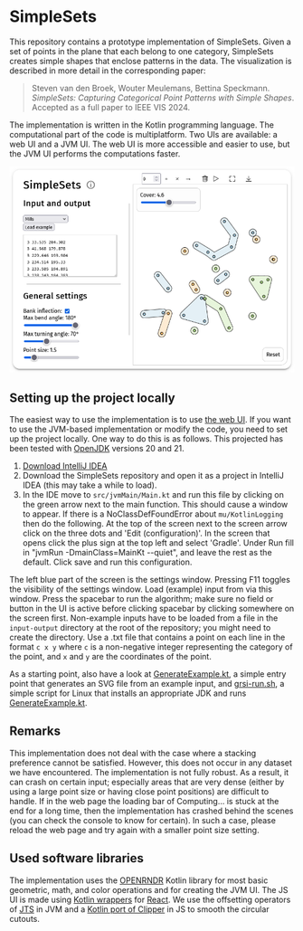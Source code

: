 # SimpleSets
This repository contains a prototype implementation of SimpleSets.
Given a set of points in the plane that each belong to one category, SimpleSets creates simple shapes that enclose patterns in the data.
The visualization is described in more detail in the corresponding paper:
> Steven van den Broek, Wouter Meulemans, Bettina Speckmann. _SimpleSets: Capturing Categorical Point Patterns with Simple Shapes_. Accepted as a full paper to IEEE VIS 2024.

The implementation is written in the Kotlin programming language.
The computational part of the code is multiplatform.
Two UIs are available: a web UI and a JVM UI.
The web UI is more accessible and easier to use, but the JVM UI performs the computations faster.

[![Screenshot of the web interface](images/WebUI-scrot.png)](https://tue-alga.github.io/SimpleSets/)

## Setting up the project locally
The easiest way to use the implementation is to use [the web UI](https://tue-alga.github.io/SimpleSets/).
If you want to use the JVM-based implementation or modify the code, you need to set up the project locally.
One way to do this is as follows.
This projected has been tested with [OpenJDK](https://openjdk.org/) versions 20 and 21.
1. [Download IntelliJ IDEA](https://www.jetbrains.com/idea/download/)
2. Download the SimpleSets repository and open it as a project in IntelliJ IDEA (this may take a while to load).
3. In the IDE move to `src/jvmMain/Main.kt` and run this file by clicking on the green arrow next to the main function. 
This should cause a window to appear. If there is a NoClassDefFoundError about `mu/KotlinLogging` then do the following.
At the top of the screen next to the screen arrow click on the three dots and 'Edit (configuration)'.
In the screen that opens click the plus sign at the top left and select 'Gradle'. Under Run fill in
"jvmRun -DmainClass=MainKt --quiet", and leave the rest as the default. Click save and run this configuration. 

The left blue part of the screen is the settings window.
Pressing F11 toggles the visibility of the settings window. 
Load (example) input from via this window.
Press the spacebar to run the algorithm; make sure no field or button in the UI is active before clicking spacebar by clicking somewhere on the screen first.
Non-example inputs have to be loaded from a file in the `input-output` directory at the root of the repository; you might need to create the directory.
Use a .txt file that contains a point on each line in the format
`c x y` where `c` is a non-negative integer representing the category of the point, and `x` and `y` are the coordinates of the point.

As a starting point, also have a look at [GenerateExample.kt](src/jvmMain/kotlin/GenerateExample.kt), a simple entry point that generates an SVG file from an example input, and [grsi-run.sh](grsi-run.sh), a simple script for Linux that installs an appropriate JDK and runs [GenerateExample.kt](src/jvmMain/kotlin/GenerateExample.kt).

## Remarks
This implementation does not deal with the case where a stacking preference cannot be satisfied. 
However, this does not occur in any dataset we have encountered.
The implementation is not fully robust.
As a result, it can crash on certain input; especially areas that are very dense (either by using a large point size or having close point positions) are difficult to handle.
If in the web page the loading bar of Computing... is stuck at the end for a long time, then the implementation has crashed behind the scenes (you can check the console to know for certain).
In such a case, please reload the web page and try again with a smaller point size setting.

## Used software libraries
The implementation uses the [OPENRNDR](https://openrndr.org/) Kotlin library for most basic geometric, math, and color operations and for creating the JVM UI.
The JS UI is made using [Kotlin wrappers](https://github.com/JetBrains/kotlin-wrappers/tree/master/kotlin-react) for [React](https://react.dev/).
We use the offsetting operators of [JTS](https://github.com/locationtech/jts) in JVM and a [Kotlin port of Clipper](https://github.com/Monkey-Maestro/clipper-kotlin-multiplatform/tree/master) in JS to smooth the circular cutouts.
